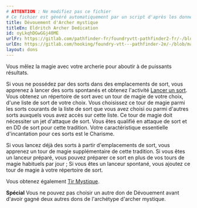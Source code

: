 ```yaml
---
# ATTENTION : Ne modifiez pas ce fichier
# Ce fichier est généré automatiquement par un script d'après les données du module Foundry VTT officiel et de sa traduction
title: Dévouement d'Archer mystique
titleEn: Eldritch Archer Dedication
id: oyLkqhDGwGGj40ME
urlFr: https://gitlab.com/pathfinder-fr/foundryvtt-pathfinder2-fr/-/blob/master/data/feats/oyLkqhDGwGGj40ME.htm
urlEn: https://gitlab.com/hooking/foundry-vtt---pathfinder-2e/-/blob/master/packs/data/feats.db/eldritch-archer-dedication.json
layout: dons
---
```

Vous mêlez la magie avec votre archerie pour aboutir à de puissants résultats.

Si vous ne possédez par des sorts dans des emplacements de sort, vous apprenez à lancer des sorts spontanés et obtenez l'activité [Lancer un sort](../actions/lancer-un-sort.md). Vous obtenez un répertoire de sort avec un tour de magie de votre choix, d'une liste de sort de votre choix. Vous choisissez ce tour de magie parmi les sorts courants de la liste de sort que vous avez choisi ou parmi d'autres sorts auxquels vous avez accès sur cette liste. Ce tour de magie doit nécessiter un jet d'attaque de sort. Vous êtes qualifié en attaque de sort et en DD de sort pour cette tradition. Votre caractéristique essentielle d'incantation pour ces sorts est le Charisme.

Si vous lancez déjà des sorts à partir d'emplacements de sort, vous apprenez un tour de magie supplémentaire de cette tradition. Si vous êtes un lanceur préparé, vous pouvez préparer ce sort en plus de vos tours de magie habituels par jour ; Si vous êtes un lanceur spontané, vous ajoutez ce tour de magie à votre répertoire de sort.

Vous obtenez également [Tir Mystique](../actions/tir-mystique.md).

**Spécial** Vous ne pouvez pas choisir un autre don de Dévouement avant d'avoir gagné deux autres dons de l'archétype d'archer mystique.
